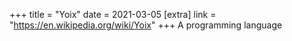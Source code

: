 +++
title = "Yoix"
date = 2021-03-05
[extra]
link = "https://en.wikipedia.org/wiki/Yoix"
+++
A programming language

